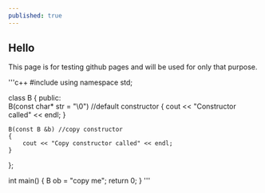 ```yaml
---
published: true
---
```

## Hello

This page is for testing github pages and will be used for only that purpose.

'''c++
#include <iostream> 
using namespace std; 

class B 
{ 
public:	 
	B(const char* str = "\0") //default constructor 
	{ 
		cout << "Constructor called" << endl; 
	}	 
	
	B(const B &b) //copy constructor 
	{ 
		cout << "Copy constructor called" << endl; 
	} 
}; 

int main() 
{ 
	B ob = "copy me"; 
	return 0; 
} 
'''
